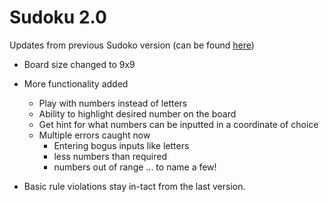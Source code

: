 # Sudoku 2.0

Updates from previous Sudoko version (can be found [here](https://github.com/JustHarsh/sudoku-python))

- Board size changed to 9x9
- More functionality added
  - Play with numbers instead of letters
  - Ability to highlight desired number on the board
  - Get hint for what numbers can be inputted in a coordinate of choice
  - Multiple errors caught now
    - Entering bogus inputs like letters
    - less numbers than required
    - numbers out of range ... to name a few!
    
- Basic rule violations stay in-tact from the last version.
